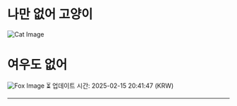 
# 나만 없어 고양이

![Cat Image](https://cdn2.thecatapi.com/images/2a4.jpg)

# 여우도 없어
![Fox Image](https://randomfox.ca/images/20.jpg)
⏳ 업데이트 시간: 2025-02-15 20:41:47 (KRW)

---
